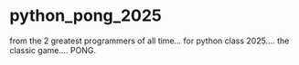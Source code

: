 # python_pong_2025
from the 2 greatest programmers of all time... for python class 2025.... the classic game.... PONG.
